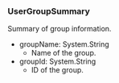 ### UserGroupSummary
Summary of group information.

- groupName: System.String
  - Name of the group.
- groupId: System.String
  - ID of the group.
